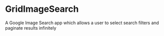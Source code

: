 # GridImageSearch
A Google Image Search app which allows a user to select search filters and paginate results infinitely
